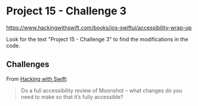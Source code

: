 # Project 15 - Challenge 3

https://www.hackingwithswift.com/books/ios-swiftui/accessibility-wrap-up

Look for the text "Project 15 - Challenge 3" to find the modifications in the code.

## Challenges

From [Hacking with Swift](https://www.hackingwithswift.com/books/ios-swiftui/accessibility-wrap-up):
>Do a full accessibility review of Moonshot – what changes do you need to make so that it’s fully accessible?
